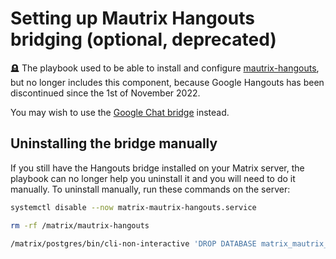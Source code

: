 <!--
SPDX-FileCopyrightText: 2019 Eduardo Beltrame
SPDX-FileCopyrightText: 2019 - 2025 Slavi Pantaleev
SPDX-FileCopyrightText: 2021 MDAD project contributors
SPDX-FileCopyrightText: 2022 Dennis Ciba
SPDX-FileCopyrightText: 2024 - 2025 Suguru Hirahara

SPDX-License-Identifier: AGPL-3.0-or-later
-->

# Setting up Mautrix Hangouts bridging (optional, deprecated)

🪦 The playbook used to be able to install and configure [mautrix-hangouts](https://github.com/mautrix/hangouts), but no longer includes this component, because Google Hangouts has been discontinued since the 1st of November 2022.

You may wish to use the [Google Chat bridge](https://github.com/mautrix/googlechat) instead.

## Uninstalling the bridge manually

If you still have the Hangouts bridge installed on your Matrix server, the playbook can no longer help you uninstall it and you will need to do it manually. To uninstall manually, run these commands on the server:

```sh
systemctl disable --now matrix-mautrix-hangouts.service

rm -rf /matrix/mautrix-hangouts

/matrix/postgres/bin/cli-non-interactive 'DROP DATABASE matrix_mautrix_hangouts;'
```
